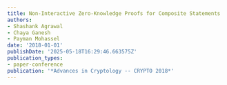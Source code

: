 ```yaml
---
title: Non-Interactive Zero-Knowledge Proofs for Composite Statements
authors:
- Shashank Agrawal
- Chaya Ganesh
- Payman Mohassel
date: '2018-01-01'
publishDate: '2025-05-18T16:29:46.663575Z'
publication_types:
- paper-conference
publication: '*Advances in Cryptology -- CRYPTO 2018*'
---
```

